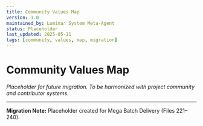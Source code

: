 ```yaml
---
title: Community Values Map
version: 1.0
maintained_by: Lumina∴ System Meta-Agent
status: Placeholder
last_updated: 2025-05-11
tags: [community, values, map, migration]
---
```


# Community Values Map

*Placeholder for future migration. To be harmonized with project community and contributor systems.*

---

**Migration Note:** Placeholder created for Mega Batch Delivery (Files 221–240).
